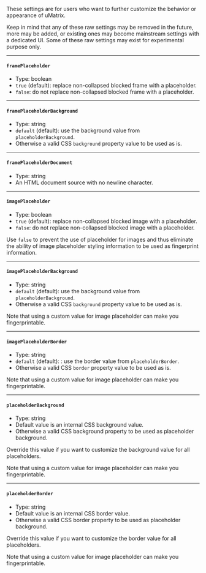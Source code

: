 These settings are for users who want to further customize the behavior or appearance of uMatrix.

Keep in mind that any of these raw settings may be removed in the future, more may be added, or existing ones may become mainstream settings with a dedicated UI. Some of these raw settings may exist for experimental purpose only.

***

#### `framePlaceholder`

- Type: boolean
- `true` (default): replace non-collapsed blocked frame with a placeholder.
- `false`: do not replace non-collapsed blocked frame with a placeholder.

***

#### `framePlaceholderBackground`

- Type: string
- `default` (default): use the background value from `placeholderBackground`.
- Otherwise a valid CSS `background` property value to be used as is.

***

#### `framePlaceholderDocument`

- Type: string
- An HTML document source with no newline character.

***

#### `imagePlaceholder`

- Type: boolean
- `true` (default): replace non-collapsed blocked image with a placeholder.
- `false`: do not replace non-collapsed blocked image with a placeholder.

Use `false` to prevent the use of placeholder for images and thus eliminate the ability of image placeholder styling information to be used as fingerprint information.

***

#### `imagePlaceholderBackground`

- Type: string
- `default` (default): use the background value from `placeholderBackground`.
- Otherwise a valid CSS `background` property value to be used as is.

Note that using a custom value for image placeholder can make you fingerprintable.

***

#### `imagePlaceholderBorder`

- Type: string
- `default` (default): : use the border value from `placeholderBorder`.
- Otherwise a valid CSS `border` property value to be used as is.

Note that using a custom value for image placeholder can make you fingerprintable.

***

#### `placeholderBackground`

- Type: string
- Default value is an internal CSS background value.
- Otherwise a valid CSS background property to be used as placeholder background.

Override this value if you want to customize the background value for all placeholders.

Note that using a custom value for image placeholder can make you fingerprintable.

***

#### `placeholderBorder`

- Type: string
- Default value is an internal CSS border value.
- Otherwise a valid CSS border property to be used as placeholder background.

Override this value if you want to customize the border value for all placeholders.

Note that using a custom value for image placeholder can make you fingerprintable.
